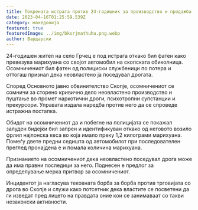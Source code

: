 ```yaml
---
title: Покрената истрага против 24-годишник за производство и продажба на дрога
date: 2023-04-16T01:25:59.539Z
category: македонија
featured: true
featuredImage: ../img/bksrjmathuha.png.webp
author: Вардарски
---
```


24-годишен жител на село Грчец е под истрага откако бил фатен како превезува марихуана со својот автомобил на скопската обиколница. Осомничениот бил фатен од полициски службеници по потера и оттогаш признал дека неовластено ја поседувал дрогата.

Според Основното јавно обвинителство Скопје, осомничениот се сомничи за сторено кривично дело неовластено производство и пуштање во промет наркотични дроги, психотропни супстанции и прекурсори. Управата издала наредба против него да се спроведе истражна постапка.

Обидот на осомничениот да и побегне на полицијата се покажал залуден бидејќи бил запрен и идентификуван откако од неговото возило фрлил најлонска кеса во која имало преку 1,2 килограми марихуана. Помеѓу двете предни седишта од автомобилот при последователен преглед пронајдена е и помала количина марихуана.

Признанието на осомничениот дека неовластено поседувал дрога може да има правни последици за него. Поднесен е предлог за определување мерка притвор за осомничениот.

Инцидентот ја нагласува тековната борба за борба против трговијата со дрога во Скопје и служи како потсетник дека властите се посветени да ги изведат пред лицето на правдата оние кои се занимаваат со такви незаконски активности.
